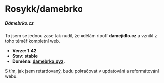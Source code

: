# Rosykk/damebrko

##### Dámebrko.cz

To jsem se jednou zase tak nudil, že udělám ripoff **damejidlo.cz** a vznikl z toho téměř kompletní web.

- **Verze: 1.42**
- **Stav: stable**
- **Doména: [damebrko.xyz](https://damebrko.xyz/).**

S tím, jak jsem retardovaný, budu pokračovat v updatování a reformátování webu.
